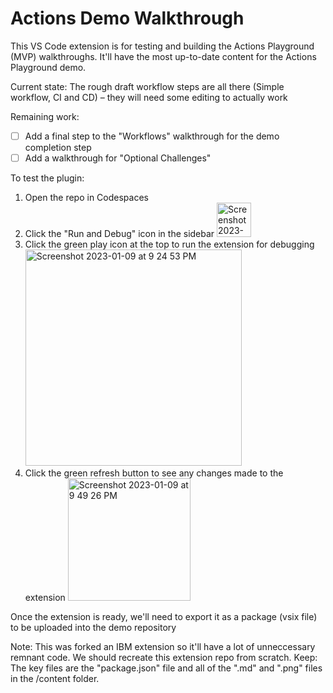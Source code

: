# Actions Demo Walkthrough

This VS Code extension is for testing and building the Actions Playground (MVP) walkthroughs. It'll have the most up-to-date content for the Actions Playground demo.

Current state: The rough draft workflow steps are all there (Simple workflow, CI and CD) – they will need some editing to actually work

Remaining work:
- [ ] Add a final step to the "Workflows" walkthrough for the demo completion step
- [ ] Add a walkthrough for "Optional Challenges"

To test the plugin:
1. Open the repo in Codespaces
2. Click the "Run and Debug" icon in the sidebar
    <img width="55" alt="Screenshot 2023-01-09 at 9 24 10 PM" src="https://user-images.githubusercontent.com/26313262/211468570-0aa8c15a-79e8-4131-95f9-b865c7add0d0.png">
3. Click the green play icon at the top to run the extension for debugging
    <img width="346" alt="Screenshot 2023-01-09 at 9 24 53 PM" src="https://user-images.githubusercontent.com/26313262/211468675-38fc68c7-27e1-427d-b831-bc411efc8f14.png">
4. Click the green refresh button to see any changes made to the extension 
    <img width="196" alt="Screenshot 2023-01-09 at 9 49 26 PM" src="https://user-images.githubusercontent.com/26313262/211471666-00c9eb56-5d57-4c35-8709-002f66e94592.png">

Once the extension is ready, we'll need to export it as a package (vsix file) to be uploaded into the demo repository

Note: This was forked an IBM extension so it'll have a lot of unneccessary remnant code. We should recreate this extension repo from scratch.
Keep: The key files are the "package.json" file and all of the ".md" and ".png" files in the /content folder.

